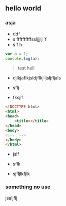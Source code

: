 hello world
----

### asja

- ddf
- s ffffffffffssljjjljl`f
- s f
h
```js
var a = 1;
console.log(a);
```

> test hell 

+ djlkjaflkjsldjflkjlljsljfljals

+ sflj

+ fksjlf

```html
<!DOCTYPE html>
<html>
<head>
	<title></title>
</head>
<body>
<!--  -->
</body>
</html>
```

* jslf
* sflk

* sjfljlkfjlk


### something no use


jsaljflj
